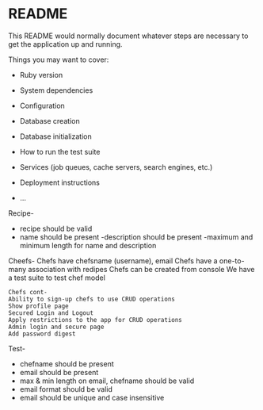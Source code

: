 # README

This README would normally document whatever steps are necessary to get the
application up and running.

Things you may want to cover:

* Ruby version

* System dependencies

* Configuration

* Database creation

* Database initialization

* How to run the test suite

* Services (job queues, cache servers, search engines, etc.)

* Deployment instructions

* ...

Recipe-
-	recipe should be valid
-	name should be present
-description should be present
-maximum and minimum length for name and description

Cheefs-
	Chefs have chefsname (username), email
	Chefs have a one-to-many association with redipes
	Chefs can be created from console
	We have a test suite to test chef model

	Chefs cont-
	Ability to sign-up chefs to use CRUD operations
	Show profile page
	Secured Login and Logout
	Apply restrictions to the app for CRUD operations
	Admin login and secure page
	Add password digest



Test-
-	chefname should be present
-	email should be present
-	max & min length on email, chefname should be valid
-	email format should be valid
-	email should be unique and case insensitive
